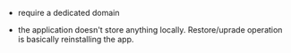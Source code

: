 

- require a dedicated domain

- the application doesn't store anything locally. Restore/uprade operation is basically reinstalling the app.


